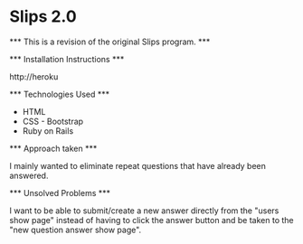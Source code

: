 # Slips 2.0

*** This is a revision of the original Slips program. ***

*** Installation Instructions ***

  http://heroku

*** Technologies Used ***

  - HTML
  - CSS - Bootstrap
  - Ruby on Rails

*** Approach taken ***

  I mainly wanted to eliminate repeat questions that have already been answered.

*** Unsolved Problems ***

  I want to be able to submit/create a new answer directly from the "users show page" instead of having to click the answer button and be taken to the "new question answer show page".
